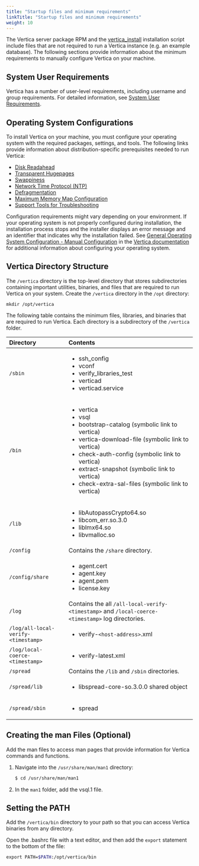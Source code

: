 ```yaml
---
title: "Startup files and minimum requirements"
linkTitle: "Startup files and minimum requirements"
weight: 10
---
```


The Vertica server package RPM and the [vertica_install](https://www.vertica.com/docs/latest/HTML/Content/Authoring/InstallationGuide/InstallingVertica/RunTheInstallScript.htm) installation script include files that are not required to run a Vertica
instance (e.g. an example database). The following sections provide information about the minimum requirements to manually configure Vertica
on your machine.

## System User Requirements

Vertica has a number of user-level requirements, including username and group requirements. For detailed information, see [System User
Requirements](https://www.vertica.com/docs/latest/HTML/Content/Authoring/InstallationGuide/BeforeYouInstall/systemuserreqts.htm).

## Operating System Configurations

To install Vertica on your machine, you must configure your operating system with the required packages, settings, and tools. The following links provide information about distribution-specific prerequisites needed to run Vertica:

- [Disk
  Readahead](https://www.vertica.com/docs/latest/HTML/Content/Authoring/InstallationGuide/BeforeYouInstall/DiskReadahead.htm)
- [Transparent   Hugepages](https://www.vertica.com/docs/latest/HTML/Content/Authoring/InstallationGuide/BeforeYouInstall/transparenthugepages.htm)
- [Swappiness](https://www.vertica.com/docs/latest/HTML/Content/Authoring/InstallationGuide/BeforeYouInstall/CheckforSwappiness.htm)
- [Network Time Protocol   (NTP)](https://www.vertica.com/docs/latest/HTML/Content/Authoring/InstallationGuide/BeforeYouInstall/ntp.htm)
- [Defragmentation](https://www.vertica.com/docs/latest/HTML/Content/Authoring/InstallationGuide/BeforeYouInstall/defrag.htm)
- [Maximum Memory Map   Configuration](https://www.vertica.com/docs/latest/HTML/Content/Authoring/InstallationGuide/BeforeYouInstall/maxmapcount.htm)
- [Support Tools for   Troubleshooting](https://www.vertica.com/docs/latest/HTML/Content/Authoring/InstallationGuide/BeforeYouInstall/supporttools.htm?cshid=S0041)

Configuration requirements might vary depending on your environment. If your operating system is not properly configured during installation, the installation process stops and the installer displays an error message and an identifier that indicates why the installation failed. 
See [General Operating System Configuration - Manual Configuration](https://www.vertica.com/docs/latest/HTML/Content/Authoring/InstallationGuide/BeforeYouInstall/GeneralOSConfigure.htm) in the [Vertica documentation](https://www.vertica.com/docs/latest/HTML/Content/Home.htm) for additional information about configuring your operating system.

## Vertica Directory Structure

The `/vertica` directory is the top-level directory that stores subdirectories containing important utilities, binaries, and files that are required to run Vertica on your system. Create the `/vertica` directory in the `/opt` directory:

`mkdir /opt/vertica`

The following table contains the minimum files, libraries, and binaries that are required to run Vertica. Each directory is a subdirectory of the `/vertica` folder.

| Directory | Contents |
|:----------|:------------|
| `/sbin` | <ul><li>ssh_config</li><li>vconf</li><li>verify_libraries_test</li><li>verticad</li><li>verticad.service</li></ul> |
|`/bin` | <ul><li>vertica</li><li>vsql</li><li>bootstrap-catalog (symbolic link to vertica)</li><li>vertica-download-file (symbolic link to vertica)</li><li>check-auth-config (symbolic link to vertica)</li><li>extract-snapshot (symbolic link to vertica)</li><li>check-extra-sal-files (symbolic link to vertica)</li></ul> |
|`/lib` | <ul><li>libAutopassCrypto64.so</li><li>libcom_err.so.3.0</li><li>liblmx64.so</li><li>libvmalloc.so</li></ul> |
|`/config` | Contains the `/share`  directory. |
|`/config/share` | <ul><li>agent.cert</li><li>agent.key</li><li>agent.pem</li><li>license.key</li></ul> |
|`/log`  | Contains the all `/all-local-verify-<timestamp>`  and `/local-coerce-<timestamp>`  log directories. |
|`/log/all-local-verify-<timestamp>` | <ul><li>verify-`<host-address>`.xml</li></ul> |
|`/log/local-coerce-<timestamp>` | <ul><li>verify-latest.xml</li></ul> |
|`/spread` | Contains the `/lib`  and `/sbin` directories. |
|`/spread/lib` | <ul><li>libspread-core-so.3.0.0 shared object</li></ul> |
|`/spread/sbin` | <ul><li>spread</li></ul> |

## Creating the man Files (Optional)

Add the man files to access man pages that provide information for Vertica commands and functions.

1.  Navigate into the `/usr/share/man/man1` directory:
    ```bash
    $ cd /usr/share/man/man1
    ```
2.  In the `man1` folder, add the vsql.1 file.

## Setting the PATH

Add the `/vertica/bin` directory to your path so that you can access Vertica binaries from any directory.

Open the .bashrc file with a text editor, and then add the `export` statement to the bottom of the file:

```bash
export PATH=$PATH:/opt/vertica/bin
```
